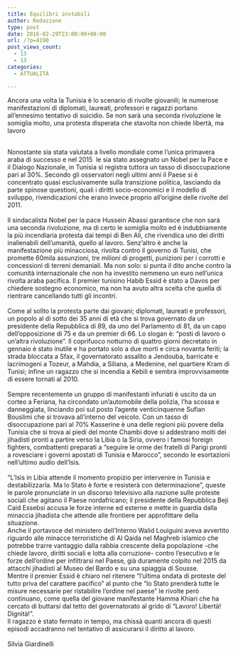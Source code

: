 ```yaml
---
title: Equilibri instabili
author: Redazione
type: post
date: 2016-02-29T23:00:00+00:00
url: /?p=4190
post_views_count:
  - 13
  - 13
categories:
  - ATTUALITÀ

---
```

Ancora una volta la Tunisia &egrave; lo scenario di rivolte giovanili; le numerose manifestazioni di diplomati, laureati, professori e ragazzi portano all&#8217;ennesimo tentativo di suicidio. Se non sar&agrave; una seconda rivoluzione le somiglia molto, una protesta disperata che stavolta non chiede libert&agrave;, ma lavoro

<div>
  &nbsp;
</div>

<div>
  Nonostante sia stata valutata a livello mondiale come l&#8217;unica primavera araba di successo e nel 2015 &nbsp;le sia stato assegnato un Nobel per la Pace e il Dialogo Nazionale, in Tunisia si registra tuttora un tasso di disoccupazione pari al 30%. Secondo gli osservatori negli ultimi anni il Paese si &egrave; concentrato quasi esclusivamente sulla transizione politica, lasciando da parte spinose questioni, quali i diritti socio-economici e il modello di sviluppo, rivendicazioni che erano invece proprio all&#8217;origine delle rivolte del 2011.
</div>

<div>
  &nbsp;
</div>

<div>
  Il sindacalista Nobel per la pace Hussein Abassi garantisce che non sar&agrave; una seconda rivoluzione, ma di certo le somiglia molto ed &egrave; indubbiamente la pi&ugrave; incendiaria protesta dai tempi di Ben Ali, che rivendica uno dei diritti inalienabili dell&#8217;umanit&agrave;, quello al lavoro. Senz&#8217;altro &egrave; anche la manifestazione pi&ugrave; minacciosa, rivolta contro il governo di Tunisi, che promette 60mila assunzioni, tre milioni di progetti, punizioni per i corrotti e concessioni di terreni demaniali. Ma non solo: si punta il dito anche contro la comunit&agrave; internazionale che non ha investito nemmeno un euro nell&#8217;unica rivolta araba pacifica. Il premier tunisino Habib Essid &egrave; stato a Davos per chiedere sostegno economico, ma non ha avuto altra scelta che quella di rientrare cancellando tutti gli incontri.
</div>

<div>
  &nbsp;
</div>

<div>
  Come al solito la protesta parte dai giovani; diplomati, laureati e professori, un popolo al di sotto dei 35 anni di et&agrave; che si trova governato da un presidente della Repubblica di 89, da uno del Parlamento di 81, da un capo dell&#8217;opposizione di 75 e da un premier di 66. Lo slogan &egrave;: &ldquo;posti di lavoro o un&#8217;altra rivoluzione&rdquo;. Il coprifuoco notturno di quattro giorni decretato in gennaio &egrave; stato inutile e ha portato solo a due morti e circa novanta feriti; la strada bloccata a Sfax, il governatorato assalito a Jendouba, barricate e lacrimogeni a Tozeur, a Mahdia, a Siliana, a Medenine, nel quartiere Kram di Tunisi; infine un ragazzo che si incendia a Kebili e sembra improvvisamente di essere tornati al 2010.
</div>

<div>
  &nbsp;
</div>

<div>
  Sempre recentemente un gruppo di manifestanti infuriati &egrave; uscito da un corteo a Feriana, ha circondato un&#8217;automobile della polizia, l&#8217;ha scossa e danneggiata, linciando poi sul posto l&#8217;agente venticinquenne Sufian Bouslimi che si trovava all&#8217;interno del veicolo. Con un tasso di disoccupazione pari al 70% Kasserine &egrave; una delle regioni pi&ugrave; povere della Tunisia che si trova ai piedi del monte Chambi dove si addestrano molti dei jihadisti pronti a partire verso la Libia o la Siria, ovvero i famosi foreign fighters, combattenti preparati a &ldquo;seguire le orme dei fratelli di Parigi pronti a rovesciare i governi apostati di Tunisia e Marocco&rdquo;, secondo le esortazioni nell&#8217;ultimo audio dell&#8217;Isis.&nbsp;
</div>

<div>
  &nbsp;
</div>

<div>
  &ldquo;L&#8217;Isis in Libia attende il momento propizio per intervenire in Tunisia e destabilizzarla. Ma lo Stato &egrave; forte e resister&agrave; con determinazione&rdquo;, queste le parole pronunciate in un discorso televisivo alla nazione sulle proteste sociali che agitano il Paese nordafricano; il presidente della Repubblica Beji Caid Essebsi accusa le forze interne ed esterne e mette in guardia dalla minaccia jihadista che attende alle frontiere per approfittare della situazione.
</div>

<div>
  Anche il portavoce del ministero dell&#8217;Interno Walid Louiguini aveva avvertito riguardo alle minacce terroristiche di Al Qaida nel Maghreb islamico che potrebbe trarre vantaggio dalla rabbia crescente della popolazione -che chiede lavoro, diritti sociali e lotta alla corruzione- contro l&#8217;esecutivo e le forze dell&#8217;ordine per infiltrarsi nel Paese, gi&agrave; duramente colpito nel 2015 da attacchi jihadisti al Museo del Bardo e su una spiaggia di Sousse.&nbsp;
</div>

<div>
  Mentre il premier Essid &egrave; chiaro nel ritenere &ldquo;l&#8217;ultima ondata di proteste del tutto priva del carattere pacifico&rdquo; al punto che &ldquo;lo Stato prender&agrave; tutte le misure necessarie per ristabilire l&#8217;ordine nel paese&rdquo; le rivolte per&ograve; continuano, come quella del giovane manifestante Hamma Khiari che ha cercato di buttarsi dal tetto del governatorato al grido di &ldquo;Lavoro! Libert&agrave;! Dignit&agrave;!&rdquo;.&nbsp;
</div>

<div>
  Il ragazzo &egrave; stato fermato in tempo, ma chiss&agrave; quanti ancora di questi episodi accadranno nel tentativo di assicurarsi il diritto al lavoro.&nbsp;
</div>

<div>
  &nbsp;
</div>

<div>
  Silvia Giardinelli
</div>

<div>
  &nbsp;
</div>